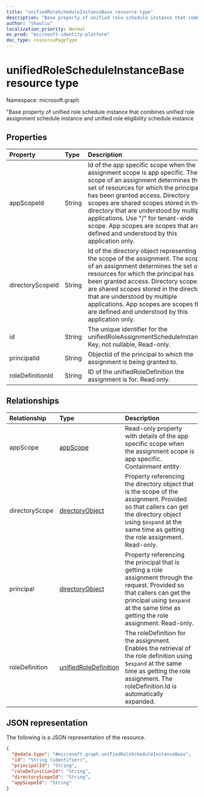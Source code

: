 ```yaml
---
title: "unifiedRoleScheduleInstanceBase resource type"
description: "Base property of unified role schedule instance that combines unified role assignment schedule instance and unified role eligibility schedule instance"
author: "shauliu"
localization_priority: Normal
ms.prod: "microsoft-identity-platform"
doc_type: resourcePageType
---
```


# unifiedRoleScheduleInstanceBase resource type

Namespace: microsoft.graph

"Base property of unified role schedule instance that combines unified role assignment schedule instance and unified role eligibility schedule instance

## Properties
|Property|Type|Description|
|:---|:---|:---|
|appScopeId|String|Id of the app specific scope when the assignment scope is app specific. The scope of an assignment determines the set of resources for which the principal has been granted access. Directory scopes are shared scopes stored in the directory that are understood by multiple applications. Use "/" for tenant-wide scope. App scopes are scopes that are defined and understood by this application only.|
|directoryScopeId|String|Id of the directory object representing the scope of the assignment. The scope of an assignment determines the set of resources for which the principal has been granted access. Directory scopes are shared scopes stored in the directory that are understood by multiple applications. App scopes are scopes that are defined and understood by this application only.|
|id|String|The unique identifier for the unifiedRoleAssignmentScheduleInstance. Key, not nullable, Read-only.|
|principalId|String|Objectid of the principal to which the assignment is being granted to.|
|roleDefinitionId|String|ID of the unifiedRoleDefinition the assignment is for. Read only.|

## Relationships
|Relationship|Type|Description|
|:---|:---|:---|
|appScope|[appScope](../resources/appscope.md)|Read-only property with details of the app specific scope when the assignment scope is app specific. Containment entity. |
|directoryScope|[directoryObject](../resources/directoryobject.md)|Property referencing the directory object that is the scope of the assignment. Provided so that callers can get the directory object using `$expand` at the same time as getting the role assignment. Read-only.|
|principal|[directoryObject](../resources/directoryobject.md)|Property referencing the principal that is getting a role assignment through the request. Provided so that callers can get the principal using `$expand` at the same time as getting the role assignment. Read-only.|
|roleDefinition|[unifiedRoleDefinition](../resources/unifiedroledefinition.md)|The roleDefinition for the assignment. Enables the retrieval of the role definition using `$expand` at the same time as getting the role assignment. The roleDefinition.Id is automatically expanded.|

## JSON representation
The following is a JSON representation of the resource.
<!-- {
  "blockType": "resource",
  "keyProperty": "id",
  "@odata.type": "microsoft.graph.unifiedRoleScheduleInstanceBase",
  "openType": false
}
-->
``` json
{
  "@odata.type": "#microsoft.graph.unifiedRoleScheduleInstanceBase",
  "id": "String (identifier)",
  "principalId": "String",
  "roleDefinitionId": "String",
  "directoryScopeId": "String",
  "appScopeId": "String"
}
```

